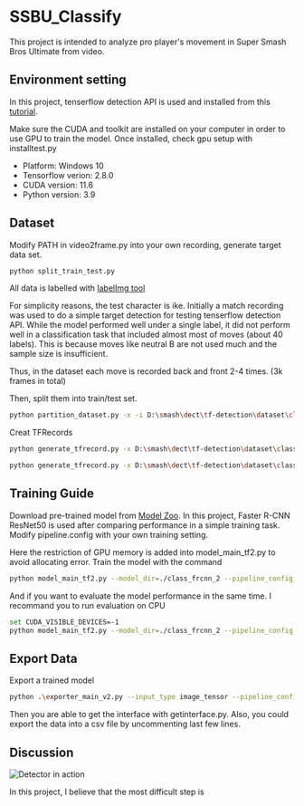 # SSBU_Classify

This project is intended to analyze pro player's movement in Super Smash Bros Ultimate from video. 

## Environment setting
In this project, tenserflow detection API is used and installed from this [tutorial](https://tensorflow-object-detection-api-tutorial.readthedocs.io).

Make sure the CUDA and toolkit are installed on your computer in order to use GPU to train the model. Once installed, check gpu setup with installtest.py
+ Platform: Windows 10 
+ Tensorflow verion: 2.8.0
+ CUDA version: 11.6
+ Python version: 3.9

## Dataset
Modify PATH in video2frame.py into your own recording, generate target data set.
```bash
python split_train_test.py
```
All data is labelled with [labelImg tool](https://github.com/tzutalin/labelImg) 

For simplicity reasons, the test character is ike. Initially a match recording was used to do a simple target detection for testing tenserflow detection API. While the model performed well under a single label, it did not perform well in a classification task that included almost most of moves (about 40 labels). This is because moves like neutral B are not used much and the sample size is insufficient.

Thus, in the dataset each move is recorded back and front 2-4 times. (3k frames in total)

Then, split them into train/test set.
```bash
python partition_dataset.py -x -i D:\smash\dect\tf-detection\dataset\classify_2\ -r 0.1
```

Creat TFRecords
```bash
python generate_tfrecord.py -x D:\smash\dect\tf-detection\dataset\classify_2\train -l D:\smash\dect\tf-detection\dataset\classify_2/label_map.pbtxt -o D:\smash\dect\tf-detection\dataset\classify_2/train.record

python generate_tfrecord.py -x D:\smash\dect\tf-detection\dataset\classify_2\train -l D:\smash\dect\tf-detection\dataset\classify_2/label_map.pbtxt -o D:\smash\dect\tf-detection\dataset\classify_2/test.record
```
## Training Guide

Download pre-trained model from [Model Zoo](https://github.com/tensorflow/models/blob/master/research/object_detection/g3doc/tf2_detection_zoo.md). In this project, Faster R-CNN ResNet50 is used after comparing performance in a simple training task. Modify pipeline.config with your own training setting.

Here the restriction of GPU memory is added into model_main_tf2.py to avoid allocating error.  Train the model with the command

```bash
python model_main_tf2.py --model_dir=./class_frcnn_2 --pipeline_config_path=./class_frcnn_2/pipeline.config 
```

And if you want to evaluate the model performance in the same time. I recommand you to run evaluation on CPU 

```bash
set CUDA_VISIBLE_DEVICES=-1 
python model_main_tf2.py --model_dir=./class_frcnn_2 --pipeline_config_path=./class_frcnn_2/pipeline.config --checkpoint_dir=./class_frcnn_2
```

## Export Data
Export a trained model 
```bash
python .\exporter_main_v2.py --input_type image_tensor --pipeline_config_path .\class_frcnn_2\pipeline.config --trained_checkpoint_dir .\class_frcnn_2\ --output_directory .\exported-models\class_frcnn_2_20k
```

Then you are able to get the interface with getinterface.py. Also, you could export the data into a csv file by uncommenting last few lines.

## Discussion
![Detector in action](docs/fromdataset.gif)

In this project, I believe that the most difficult step is 


